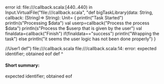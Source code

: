 error id: file://<WORKSPACE>/callback.scala:[440..440) in Input.VirtualFile("file://<WORKSPACE>/callback.scala", "def bigTaskLibrary(data: String, callback: (String)=> String): Unit= {
    println("Task Started")
    println(s"Processing $data")
    val userp=callback("Process the process $data")
    println(s"Process the $userp that is given by the user")
    val finaldata=callback("Finish")
    if(finaldata=="success")
       println("Wrapping the task")
    else
       println("it seems the user logic has not been done properly")
} 

//User1
def")
file://<WORKSPACE>/callback.scala
file://<WORKSPACE>/callback.scala:14: error: expected identifier; obtained eof
def
   ^
#### Short summary: 

expected identifier; obtained eof